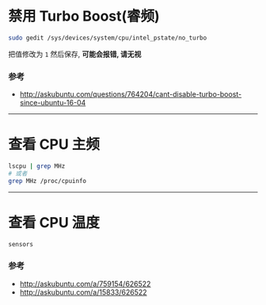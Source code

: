 # 禁用 Turbo Boost(睿频)
``` bash
sudo gedit /sys/devices/system/cpu/intel_pstate/no_turbo
```
把值修改为 `1` 然后保存, **可能会报错, 请无视**

### 参考
- http://askubuntu.com/questions/764204/cant-disable-turbo-boost-since-ubuntu-16-04

------

# 查看 CPU 主频
``` bash
lscpu | grep MHz
# 或者
grep MHz /proc/cpuinfo
```

------

# 查看 CPU 温度
``` bash
sensors
```

### 参考
- http://askubuntu.com/a/759154/626522
- http://askubuntu.com/a/15833/626522

